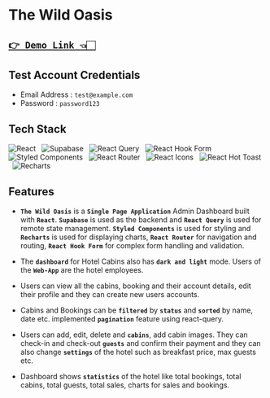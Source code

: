 # The Wild Oasis

## [`👉 Demo Link 👈🏻`](https://sparkly-cupcake-70a0f6.netlify.app)

## Test Account Credentials

-   Email Address : `test@example.com`
-   Password : `password123`

## Tech Stack

![React](https://img.shields.io/badge/React-20232A?style=for-the-badge&logo=react&logoColor=61DAFB)
&nbsp;&nbsp;![Supabase](https://img.shields.io/badge/Supabase-000000?style=for-the-badge&logo=Supabase&logoColor=white)
&nbsp;&nbsp;![React Query](https://img.shields.io/badge/React_Query-FF4154?style=for-the-badge&logo=React_Query&logoColor=white)
&nbsp;&nbsp;![React Hook Form](https://img.shields.io/badge/React_Hook_Form-000000?style=for-the-badge&logo=React_Hook_Form&logoColor=white)
&nbsp;&nbsp;![Styled Components](https://img.shields.io/badge/styled--components-DB7093?style=for-the-badge&logo=styled-components&logoColor=white)
&nbsp;&nbsp;![React Router](https://img.shields.io/badge/React_Router-CA4245?style=for-the-badge&logo=react-router&logoColor=white)
&nbsp;&nbsp;![React Icons](https://img.shields.io/badge/React_Icons-5588FF?style=for-the-badge&logo=React_Icons&logoColor=black)
&nbsp;&nbsp;![React Hot Toast](https://img.shields.io/badge/React_Hot_Toast-008000?style=for-the-badge&logo=React_Hot_Toast&logoColor=white)
&nbsp;&nbsp;![Recharts](https://img.shields.io/badge/Recharts-0081CB?style=for-the-badge&logo=Recharts&logoColor=white)

## Features

-   **`The Wild Oasis`** is a **`Single Page Application`** Admin Dashboard built with **`React`**. **`Supabase`** is used as the backend and **`React Query`** is used for remote state management. **`Styled Components`** is used for styling and **`Recharts`** is used for displaying charts, **`React Router`** for navigation and routing, **`React Hook Form`** for complex form handling and validation.

-   The **`dashboard`** for Hotel Cabins also has **`dark and light`** mode. Users of the **`Web-App`** are the hotel employees.

-   Users can view all the cabins, booking and their account details, edit their profile and they can create new  users accounts.

-   Cabins and Bookings can be **`filtered`** by **`status`** and **`sorted`** by name, date etc. implemented **`pagination`** feature using react-query.

-   Users can add, edit, delete and **`cabins`**, add cabin images. They can check-in and check-out **`guests`** and confirm their payment and they can also change **`settings`** of the hotel such as breakfast price, max guests etc.

-   Dashboard shows **`statistics`** of the hotel like total bookings, total cabins, total guests, total sales, charts for sales and bookings.

